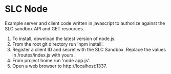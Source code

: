 SLC Node
=========

Example server and client code written in javascript to authorize against the SLC sandbox API and GET resources.

1. To install, download the latest version of node.js.
2. From the root git directory run 'npm install'.
3. Register a client ID and secret with the SLC Sandbox.  Replace the values in <repo>/routes/index.js with yours.
4. From project home run 'node app.js'.
5. Open a web browser to http://localhost:1337.

